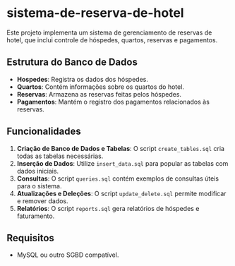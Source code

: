 # sistema-de-reserva-de-hotel

Este projeto implementa um sistema de gerenciamento de reservas de hotel, que inclui controle de hóspedes, quartos, reservas e pagamentos.

## Estrutura do Banco de Dados

- **Hospedes**: Registra os dados dos hóspedes.
- **Quartos**: Contém informações sobre os quartos do hotel.
- **Reservas**: Armazena as reservas feitas pelos hóspedes.
- **Pagamentos**: Mantém o registro dos pagamentos relacionados às reservas.

## Funcionalidades

1. **Criação de Banco de Dados e Tabelas**: O script `create_tables.sql` cria todas as tabelas necessárias.
2. **Inserção de Dados**: Utilize `insert_data.sql` para popular as tabelas com dados iniciais.
3. **Consultas**: O script `queries.sql` contém exemplos de consultas úteis para o sistema.
4. **Atualizações e Deleções**: O script `update_delete.sql` permite modificar e remover dados.
5. **Relatórios**: O script `reports.sql` gera relatórios de hóspedes e faturamento.

## Requisitos

- MySQL ou outro SGBD compatível.
